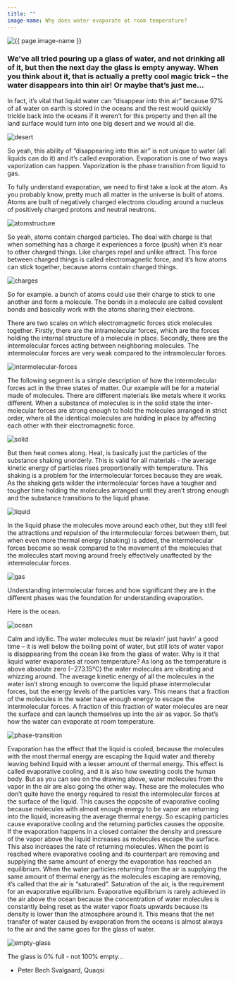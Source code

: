 ```yaml
---
title: ""
image-name: Why does water evaporate at room temperature?
---
```

![{{ page.image-name }}](title.png "{{ page.image-name }}")

### We’ve all tried pouring up a glass of water, and not drinking all of it, but then the next day the glass is empty anyway. When you think about it, that is actually a pretty cool magic trick – the water disappears into thin air! Or maybe that’s just me…

In fact, it’s vital that liquid water can “disappear into thin air” because 97% of all water on earth is stored in the oceans and the rest would quickly trickle back into the oceans if it weren’t for this property and then all the land surface would turn into one big desert and we would all die.

![desert](desert.png "Desert")

So yeah, this ability of “disappearing into thin air” is not unique to water (all liquids can do it) and it’s called evaporation. Evaporation is one of two ways vaporization can happen. Vaporization is the phase transition from liquid to gas.

To fully understand evaporation, we need to first take a look at the atom. As you probably know, pretty much all matter in the universe is built of atoms. Atoms are built of negatively charged electrons clouding around a nucleus of positively charged protons and neutral neutrons.

![atomstructure](atomstructure.png "structureoftheatom")

So yeah, atoms contain charged particles. The deal with charge is that when something has a charge it experiences a force (push) when it’s near to other charged things. Like charges repel and unlike attract. This force between charged things is called electromagnetic force, and it’s how atoms can stick together, because atoms contain charged things.

![charges](charges.png "behavior of charges")

So for example. a bunch of atoms could use their charge to stick to one another and form a molecule. The bonds in a molecule are called covalent bonds and basically work with the atoms sharing their electrons.

There are two scales on which electromagnetic forces stick molecules together. Firstly, there are the intramolecular forces, which are the forces holding the internal structure of a molecule in place. Secondly, there are the intermolecular forces acting between neighboring molecules. The intermolecular forces are very weak compared to the intramolecular forces.

![intermolecular-forces](intermolecular.png "intermolecular forces")

The following segment is a simple description of how the intermolecular forces act in the three states of matter. Our example will be for a material made of molecules. There are different materials like metals where it works different.
When a substance of molecules is in the solid state the inter-molecular forces are strong enough to hold the molecules arranged in strict order, where all the identical molecules are holding in place by affecting each other with their electromagnetic force.

![solid](solid.png "the solid state")

But then heat comes along. Heat, is basically just the particles of the substance shaking unorderly. This is valid for all materials - the average kinetic energy of particles rises proportionally with temperature. This shaking is a problem for the intermolecular forces because they are weak. As the shaking gets wilder the intermolecular forces have a tougher and tougher time holding the molecules arranged until they aren’t strong enough and the substance transitions to the liquid phase.

![liquid](liquid.png "theliquidstate")

In the liquid phase the molecules move around each other, but they still feel the attractions and repulsion of the intermolecular forces between them, but when even more thermal energy (shaking) is added, the intermolecular forces become so weak compared to the movement of the molecules that the molecules start moving around freely effectively unaffected by the intermolecular forces.

![gas](gas.png "the gaseous state")

Understanding intermolecular forces and how significant they are in the different phases was the foundation for understanding evaporation.

Here is the ocean.

![ocean](ocean.png "the ocean")

Calm and idyllic. The water molecules must be relaxin’ just havin’ a good time – it is well below the boiling point of water, but still lots of water vapor is disappearing from the ocean like from the glass of water. Why is it that liquid water evaporates at room temperature?
As long as the temperature is above absolute zero (−273.15°C) the water molecules are vibrating and whizzing around. The average kinetic energy of all the molecules in the water isn’t strong enough to overcome the liquid phase intermolecular forces, but the energy levels of the particles vary. This means that a fraction of the molecules in the water have enough energy to escape the intermolecular forces. A fraction of this fraction of water molecules are near the surface and can launch themselves up into the air as vapor. So that’s how the water can evaporate at room temperature.

![phase-transition](phase-transition.png "a phase transition")

Evaporation has the effect that the liquid is cooled, because the molecules with the most thermal energy are escaping the liquid water and thereby leaving behind liquid with a lesser amount of thermal energy. This effect is called evaporative cooling, and it is also how sweating cools the human body.
But as you can see on the drawing above, water molecules from the vapor in the air are also going the other way. These are the molecules who don’t quite have the energy required to resist the intermolecular forces at the surface of the liquid. This causes the opposite of evaporative cooling because molecules with almost enough energy to be vapor are returning into the liquid, increasing the average thermal energy. So escaping particles cause evaporative cooling and the returning particles causes the opposite. If the evaporation happens in a closed container the density and pressure of the vapor above the liquid increases as molecules escape the surface. This also increases the rate of returning molecules. When the point is reached where evaporative cooling and its counterpart are removing and supplying the same amount of energy the evaporation has reached an equilibrium.
When the water particles returning from the air is supplying the same amount of thermal energy as the molecules escaping are removing, it’s called that the air is “saturated”. Saturation of the air, is the requirement for an evaporative equilibrium. Evaporative equilibrium is rarely achieved in the air above the ocean because the concentration of water molecules is constantly being reset as the water vapor floats upwards because its density is lower than the atmosphere around it. This means that the net transfer of water caused by evaporation from the oceans is almost always to the air and the same goes for the glass of water.

![empty-glass](empty-glass.png "an empty glass")

The glass is 0% full - not 100% empty…


-	Peter Bech Svalgaard, Quaqsi
